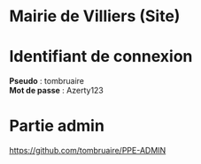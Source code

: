 # Mairie de Villiers (Site)

# Identifiant de connexion
<b>Pseudo</b> : tombruaire<br>
<b>Mot de passe</b> : Azerty123

# Partie admin
https://github.com/tombruaire/PPE-ADMIN
